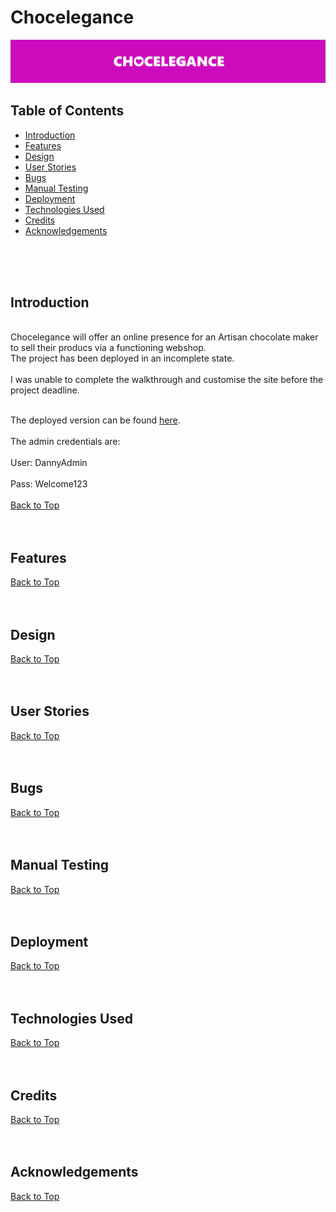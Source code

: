 # Chocelegance

![Hero Image](chocelegance-readme-hero.png)

## Table of Contents

* [Introduction](#introduction)
* [Features](#features)
* [Design](#design)
* [User Stories](#user-stories)
* [Bugs](#bugs)
* [Manual Testing](#manual-testing)
* [Deployment](#deployment)
* [Technologies Used](#technologies-used)
* [Credits](#credits)
* [Acknowledgements](#acknowledgements)
<br>
<br>
<br>

<!-- Introduction Section is below, with a 'Back to Top' anchor link, the link will be shown at the bottom of every section -->
## Introduction
<br>
Chocelegance will offer an online presence for an Artisan chocolate maker to sell their producs via a functioning webshop.
<br>
The project has been deployed in an incomplete state.
<br><br>
I was unable to complete the walkthrough and customise the site before the project deadline.
<br><br>

The deployed version can be found [here](https://chocelegance-8a274b710b0e.herokuapp.com/).
<br><br>
The admin credentials are:
<br><br>
User: DannyAdmin
<br><br>
Pass: Welcome123
<br><br>
[Back to Top](#chocelegance)
<br>
<br>
<br>



<!-------------------------------------------------------------------------------------------------------------------------------------------------------------------------------------------------------------------------------- FEATURES SECTION -->
## Features 



[Back to Top](#chocelegance)
<br>
<br>
<br>

<!--------------------------------------------------------------------------------------------------------------------------------------------------------------------------------------------------------------------------------- DESIGN SECTION -->
## Design 



[Back to Top](#chocelegance)
<br>
<br>
<br>


<!------------------------------------------------------------------------------------------------------------------------------------------------------------------------------------------------------------------------------ USER STORIES SECTION -->
## User Stories 



[Back to Top](#chocelegance)
<br>
<br>
<br>


<!----------------------------------------------------------------------------------------------------------------------------------------------------------------------------------------------------------------------------------- BUGS SECTION -->
## Bugs 




[Back to Top](#chocelegance)
<br>
<br>
<br>

<!---------------------------------------------------------------------------------------------------------------------------------------------------------------------------------------------------------------------------- MANUAL TESTING SECTION -->
## Manual Testing  



[Back to Top](#chocelegance)
<br>
<br>
<br>


<!------------------------------------------------------------------------------------------------------------------------------------------------------------------------------------------------------------------------ DEPLOYMENT SECTION -->
## Deployment 



[Back to Top](#chocelegance)
<br>
<br>
<br>


<!-------------------------------------------------------------------------------------------------------------------------------------------------------------------------------------------------------------------- TECHNOLOGIES USED SECTION -->
## Technologies Used 



[Back to Top](#chocelegance)
<br>
<br>
<br>

<!------------------------------------------------------------------------------------------------------------------------------------------------------------------------------------------------------------------- CREDITS SECTION -->
## Credits 


[Back to Top](#chocelegance)
<br>
<br>
<br>

<!-------------------------------------------------------------------------------------------------------------------------------------------------------------------------------------------------------------- ACKNOWLEDGEMENTS SECTION -->
## Acknowledgements 


[Back to Top](#chocelegance)
<br>
<br>
<br>